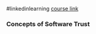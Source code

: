 #linkedinlearning 
[course link](https://www.linkedin.com/learning/understanding-zero-trust)
### Concepts of Software Trust

